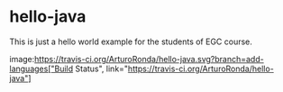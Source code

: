 # hello-java
This is just a hello world example for the students of EGC course.

image:https://travis-ci.org/ArturoRonda/hello-java.svg?branch=add-languages["Build Status", link="https://travis-ci.org/ArturoRonda/hello-java"]
